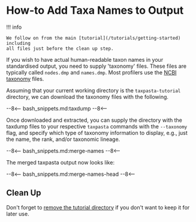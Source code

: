# How-to Add Taxa Names to Output

!!! info

    We follow on from the main [tutorial](/tutorials/getting-started) including
    all files just before the clean up step.

If you wish to have actual human-readable taxon names in your standardised
output, you need to supply 'taxonomy' files. These files are typically called
`nodes.dmp` and `names.dmp`. Most profilers use the [NCBI
taxonomy](ftp://ftp.ncbi.nlm.nih.gov/pub/taxonomy/) files.

Assuming that your current working directory is the `taxpasta-tutorial`
directory, we can download the taxonomy files with the following.

--8<--
bash_snippets.md:taxdump
--8<--

Once downloaded and extracted, you can supply the directory with the taxdump
files to your respective `taxpasta` commands with the `--taxonomy` flag, and
specify which type of taxonomy information to display, e.g., just the name, the
rank, and/or taxonomic lineage.

--8<--
bash_snippets.md:merge-names
--8<--

The merged taxpasta output now looks like:

--8<--
bash_snippets.md:merge-names-head
--8<--

## Clean Up

Don't forget to [remove the tutorial
directory](/tutorials/getting-started#clean-up) if you don't want to keep it for
later use.
